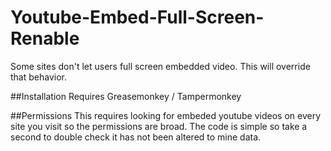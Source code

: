 # Youtube-Embed-Full-Screen-Renable
Some sites don't let users full screen embedded video.  This will override that behavior.  

##Installation
Requires Greasemonkey / Tampermonkey

##Permissions
This requires looking for embeded youtube videos on every site you visit so the permissions are broad.  The code is simple so take a second to double check it has not been altered to mine data.
